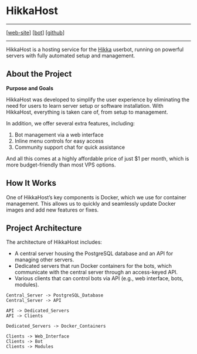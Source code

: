 # HikkaHost

---

[[web-site](https://hikka.host/)] [[bot](https://t.me/hikkahost_bot/)] [[github](https://github.com/hikkahost)]

---

HikkaHost is a hosting service for the [Hikka](https://hikka.pw/) userbot, running on powerful servers with fully automated setup and management.

## About the Project

**Purpose and Goals**

HikkaHost was developed to simplify the user experience by eliminating the need for users to learn server setup or software installation. With HikkaHost, everything is taken care of, from setup to management.

In addition, we offer several extra features, including:

1. Bot management via a web interface
2. Inline menu controls for easy access
3. Community support chat for quick assistance

And all this comes at a highly affordable price of just $1 per month, which is more budget-friendly than most VPS options.

## How It Works

One of HikkaHost’s key components is Docker, which we use for container management. This allows us to quickly and seamlessly update Docker images and add new features or fixes.

## Project Architecture
The architecture of HikkaHost includes:

- A central server housing the PostgreSQL database and an API for managing other servers.
- Dedicated servers that run Docker containers for the bots, which communicate with the central server through an access-keyed API.
- Various clients that can control bots via API (e.g., web interface, bots, modules).

```diagon/graph
Central_Server -> PostgreSQL_Database
Central_Server -> API

API -> Dedicated_Servers
API -> Clients

Dedicated_Servers -> Docker_Containers

Clients -> Web_Interface
Clients -> Bot
Clients -> Modules
```